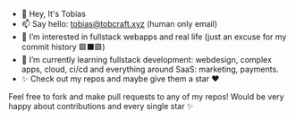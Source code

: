 - 👋 Hey, It's Tobias
- 📫 Say hello: tobias@tobcraft.xyz (human only email)
- 👀 I’m interested in fullstack webapps and real life (just an excuse for my commit history 🟩⬛🟩)
- 🌱 I’m currently learning fullstack development: webdesign, complex apps, cloud, ci/cd and everything around SaaS: marketing, payments.
- ✨ Check out my repos and maybe give them a star ❤️

Feel free to fork and make pull requests to any of my repos! Would be very happy about contributions and every single star ✨
